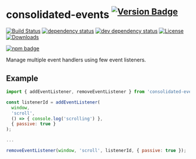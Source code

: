 # consolidated-events <sup>[![Version Badge][npm-version-svg]][package-url]</sup>

[![Build Status][travis-svg]][travis-url]
[![dependency status][deps-svg]][deps-url]
[![dev dependency status][dev-deps-svg]][dev-deps-url]
[![License][license-image]][license-url]
[![Downloads][downloads-image]][downloads-url]

[![npm badge][npm-badge-png]][package-url]


Manage multiple event handlers using few event listeners.

## Example

```js
import { addEventListener, removeEventListener } from 'consolidated-events';

const listenerId = addEventListener(
  window,
  'scroll',
  () => { console.log('scrolling') },
  { passive: true }
);

...

removeEventListener(window, 'scroll', listenerId, { passive: true });
```

[npm-version-svg]: http://versionbadg.es/lencioni/consolidated-events.svg
[package-url]: https://npmjs.org/package/consolidated-events
[travis-svg]: https://travis-ci.org/lencioni/consolidated-events.svg
[travis-url]: https://travis-ci.org/lencioni/consolidated-events
[deps-svg]: https://david-dm.org/lencioni/consolidated-events.svg
[deps-url]: https://david-dm.org/lencioni/consolidated-events
[dev-deps-svg]: https://david-dm.org/lencioni/consolidated-events/dev-status.svg
[dev-deps-url]: https://david-dm.org/lencioni/consolidated-events#info=devDependencies
[license-image]: http://img.shields.io/npm/l/consolidated-events.svg
[license-url]: LICENSE
[downloads-image]: http://img.shields.io/npm/dm/consolidated-events.svg
[downloads-url]: http://npm-stat.com/charts.html?package=consolidated-events
[npm-badge-png]: https://nodei.co/npm/consolidated-events.png?downloads=true&stars=true
